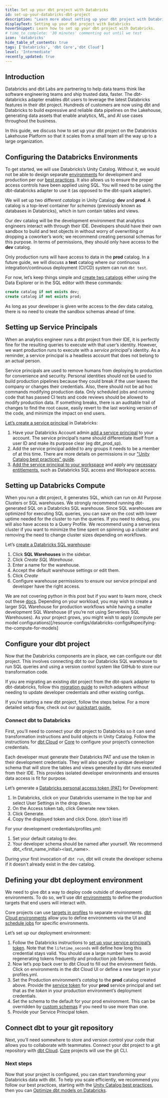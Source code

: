 ```yaml
---
title: Set up your dbt project with Databricks
id: set-up-your-databricks-dbt-project
description: "Learn more about setting up your dbt project with Databricks."
displayText: Setting up your dbt project with Databricks
hoverSnippet: Learn how to set up your dbt project with Databricks.
# time_to_complete: '30 minutes' commenting out until we test
icon: 'databricks'
hide_table_of_contents: true
tags: ['Databricks', 'dbt Core','dbt Cloud']
level: 'Intermediate'
recently_updated: true
---
```


## Introduction

Databricks and dbt Labs are partnering to help data teams think like software engineering teams and ship trusted data, faster. The dbt-databricks adapter enables dbt users to leverage the latest Databricks features in their dbt project. Hundreds of customers are now using dbt and Databricks to build expressive and reliable data pipelines on the Lakehouse, generating data assets that enable analytics, ML, and AI use cases throughout the business.

In this guide, we discuss how to set up your dbt project on the Databricks Lakehouse Platform so that it scales from a small team all the way up to a large organization.

## Configuring the Databricks Environments

To get started, we will use Databricks’s Unity Catalog. Without it, we would not be able to design separate [environments](https://docs.getdbt.com/docs/collaborate/environments) for development and production per our [best practices](https://docs.getdbt.com/best-practices/how-we-structure/1-guide-overview). It also allows us to ensure the proper access controls have been applied using SQL. You will need to be using the dbt-databricks adapter to use it (as opposed to the dbt-spark adapter).

We will set up two different *catalogs* in Unity Catalog: **dev** and **prod**. A catalog is a top-level container for *schemas* (previously known as databases in Databricks), which in turn contain tables and views.

Our dev catalog will be the development environment that analytics engineers interact with through their IDE. Developers should have their own sandbox to build and test objects in without worry of overwriting or dropping a coworker’s work; we recommend creating personal schemas for this purpose. In terms of permissions, they should only have access to the **dev** catalog.

Only production runs will have access to data in the **prod** catalog. In a future guide, we will discuss a **test** catalog where our continuous integration/continuous deployment (CI/CD) system can run `dbt test`.

For now, let’s keep things simple and [create two catalogs](https://docs.databricks.com/sql/language-manual/sql-ref-syntax-ddl-create-catalog.html)  either using the Data Explorer or in the SQL editor with these commands:

```sql
create catalog if not exists dev;
create catalog if not exists prod;
```

As long as your developer is given write access to the dev data catalog, there is no need to create the sandbox schemas ahead of time.

## Setting up Service Principals

When an analytics engineer runs a dbt project from their IDE, it is perfectly fine for the resulting queries to execute with that user’s identity. However, we want production runs to execute with a *service principal's* identity. As a reminder, a service principal is a headless account that does not belong to an actual person.

Service principals are used to remove humans from deploying to production for convenience and security. Personal identities should not be used to build production pipelines because they could break if the user leaves the company or changes their credentials. Also, there should not be ad hoc commands modifying production data. Only scheduled jobs and running code that has passed CI tests and code reviews should be allowed to modify production data. If something breaks, there is an auditable trail of changes to find the root cause, easily revert to the last working version of the code, and minimize the impact on end users.

[Let’s create a service principal](https://docs.databricks.com/administration-guide/users-groups/service-principals.html#add-a-service-principal-to-your-databricks-account) in Databricks:

1. Have your Databricks Account admin [add a service principal](https://docs.databricks.com/administration-guide/users-groups/service-principals.html#add-a-service-principal-to-your-databricks-account) to your account. The service principal’s name should differentiate itself from a user ID and make its purpose clear (eg dbt_prod_sp).
2. Add the service principal added to any groups it needs to be a member of at this time. There are more details on permissions in our ["Unity Catalog best practices" guide](/best-practices/dbt-unity-catalog-best-practices).
3. [Add the service principal to your workspace](https://docs.databricks.com/administration-guide/users-groups/service-principals.html#add-a-service-principal-to-a-workspace) and apply any [necessary entitlements](https://docs.databricks.com/administration-guide/users-groups/service-principals.html#add-a-service-principal-to-a-workspace-using-the-admin-console), such as Databricks SQL access and Workspace access.

## Setting up Databricks Compute

When you run a dbt project, it generates SQL, which can run on All Purpose Clusters or SQL warehouses. We strongly recommend running dbt-generated SQL on a Databricks SQL warehouse. Since SQL warehouses are optimized for executing SQL queries, you can save on the cost with lower uptime needed for the cluster to run the queries. If you need to debug, you will also have access to a Query Profile. We recommend using a serverless cluster if you want to minimize the time spent on spinning up a cluster and removing the need to change cluster sizes depending on workflows.

Let’s [create a Databricks SQL warehouse](https://docs.databricks.com/sql/admin/sql-endpoints.html#create-a-sql-warehouse):

1. Click **SQL Warehouses** in the sidebar.
2. Click *Create SQL Warehouse*.
3. Enter a name for the warehouse.
4. Accept the default warehouse settings or edit them.
5. Click *Create*
6. Configure warehouse permissions to ensure our service principal and developer have the right access.

We are not covering python in this post but if you want to learn more, check out these [docs](https://docs.getdbt.com/docs/build/python-models#specific-data-platforms). Depending on your workload, you may wish to create a larger SQL Warehouse for production workflows while having a smaller development SQL Warehouse (if you’re not using Serverless SQL Warehouses). As your project grows, you might wish to apply (compute per model configurations)[/resource-configs/databricks-configs#specifying-the-compute-for-models] 

## Configure your dbt project

Now that the Databricks components are in place, we can configure our dbt project. This involves connecting dbt to our Databricks SQL warehouse to run SQL queries and using a version control system like GitHub to store our transformation code.

If you are migrating an existing dbt project from the dbt-spark adapter to dbt-databricks, follow this [migration guide](/guides/migrate-from-spark-to-databricks) to switch adapters without needing to update developer credentials and other existing configs.

If you’re starting a new dbt project, follow the steps below. For a more detailed setup flow, check out our [quickstart guide.](/guides/databricks)

### Connect dbt to Databricks

First, you’ll need to connect your dbt project to Databricks so it can send transformation instructions and build objects in Unity Catalog. Follow the instructions for [dbt Cloud](/guides/databricks?step=4) or [Core](https://docs.getdbt.com/reference/warehouse-setups/databricks-setup) to configure your project’s connection credentials.

Each developer must generate their Databricks PAT and use the token in their development credentials. They will also specify a unique developer schema that will store the tables and views generated by dbt runs executed from their IDE. This provides isolated developer environments and ensures data access is fit for purpose.

Let’s generate a [Databricks personal access token (PAT)](https://docs.databricks.com/sql/user/security/personal-access-tokens.html) for Development:

1. In Databricks, click on your Databricks username in the top bar and select User Settings in the drop down.
2. On the Access token tab, click Generate new token.
3. Click Generate.
4. Copy the displayed token and click Done. (don’t lose it!)


For your development credentials/profiles.yml:

1. Set your default catalog to dev.
2. Your developer schema should be named after yourself. We recommend dbt_<first_name_initial><last_name>.

During your first invocation of `dbt run`, dbt will create the developer schema if it doesn't already exist in the dev catalog.

## Defining your dbt deployment environment

We need to give dbt a way to deploy code outside of development environments. To do so, we’ll use dbt [environments](https://docs.getdbt.com/docs/collaborate/environments) to define the production targets that end users will interact with.

Core projects can use [targets in profiles](https://docs.getdbt.com/docs/core/connection-profiles#understanding-targets-in-profiles) to separate environments. [dbt Cloud environments](https://docs.getdbt.com/docs/cloud/develop-in-the-cloud#set-up-and-access-the-cloud-ide) allow you to define environments via the UI and [schedule jobs](/guides/databricks#create-and-run-a-job) for specific environments.

Let’s set up our deployment environment:

1. Follow the Databricks instructions to [set up your service principal’s token](https://docs.databricks.com/dev-tools/service-principals.html#use-curl-or-postman). Note that the `lifetime_seconds` will define how long this credential stays valid. You should use a large number here to avoid regenerating tokens frequently and production job failures.
2. Now let’s pop back over to dbt Cloud to fill out the environment fields. Click on environments in the dbt Cloud UI or define a new target in your profiles.yml.
3. Set the Production environment’s *catalog* to the **prod** catalog created above. Provide the [service token](https://docs.databricks.com/administration-guide/users-groups/service-principals.html#manage-access-tokens-for-a-service-principal) for your **prod** service principal and set that as the *token* in your production environment’s deployment credentials.
4. Set the schema to the default for your prod environment. This can be overridden by [custom schemas](https://docs.getdbt.com/docs/build/custom-schemas#what-is-a-custom-schema) if you need to use more than one.
5. Provide your Service Principal token.

## Connect dbt to your git repository

Next, you’ll need somewhere to store and version control your code that allows you to collaborate with teammates. Connect your dbt project to a git repository with [dbt Cloud](/guides/databricks#set-up-a-dbt-cloud-managed-repository). [Core](/guides/manual-install#create-a-repository) projects will use the git CLI.

### Next steps

Now that your project is configured, you can start transforming your Databricks data with dbt. To help you scale efficiently, we recommend you follow our best practices, starting with the [Unity Catalog best practices](/best-practices/dbt-unity-catalog-best-practices), then you can [Optimize dbt models on Databricks](/guides/optimize-dbt-models-on-databricks).
